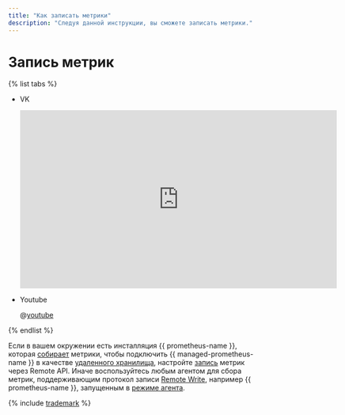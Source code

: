 ```yaml
---
title: "Как записать метрики"
description: "Следуя данной инструкции, вы сможете записать метрики."
---
```


# Запись метрик


{% list tabs %}

- VK

  <iframe src="https://vk.com/video_ext.php?oid=-200452713&id=456239450&hash=8fa7722c8be1c400" width="640" height="360" frameborder="0" allowfullscreen="1" allow="autoplay; encrypted-media; fullscreen; picture-in-picture"></iframe><br>

- Youtube

  @[youtube](https://youtu.be/KjDtR_zysPM)

{% endlist %}




Если в вашем окружении есть инсталляция {{ prometheus-name }}, которая [собирает](https://prometheus.io/docs/prometheus/latest/configuration/configuration/#scrape_config) метрики, чтобы подключить {{ managed-prometheus-name }} в качестве [удаленного хранилища](https://prometheus.io/docs/prometheus/latest/storage/#remote-storage-integrations), настройте [запись](remote-write.md) метрик через Remote API. Иначе воспользуйтесь любым агентом для сбора метрик, поддерживающим протокол записи [Remote Write](https://prometheus.io/docs/prometheus/latest/configuration/configuration/#remote_write), например {{ prometheus-name }}, запущенным в [режиме агента](https://prometheus.io/docs/prometheus/latest/feature_flags/#prometheus-agent).

{% include [trademark](../../../../_includes/monitoring/trademark.md) %}
